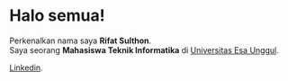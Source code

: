 # Halo semua! 

Perkenalkan nama saya **Rifat Sulthon**.  
Saya seorang **Mahasiswa Teknik Informatika** di [Universitas Esa Unggul](https://www.esaunggul.ac.id/).

[Linkedin](https://www.linkedin.com/in/gilang-adhan).
